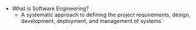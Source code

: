 
- What is Software Engineering? 
	- A systematic approach to defining the project requirements, design, development, deployment, and management of systems`